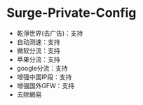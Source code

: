 # Surge-Private-Config

- 乾淨世界(去广告)：支持
- 自动测速：支持
- 微软分流：支持
- 苹果分流：支持
- google分流：支持
- 增强中国IP段：支持
- 增强国外GFW：支持
- 去除網易
  
